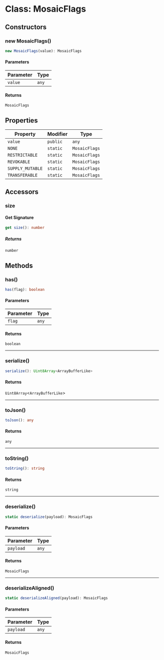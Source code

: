# Class: MosaicFlags

## Constructors

### new MosaicFlags()

```ts
new MosaicFlags(value): MosaicFlags
```

#### Parameters

| Parameter | Type |
| ------ | ------ |
| `value` | `any` |

#### Returns

`MosaicFlags`

## Properties

| Property | Modifier | Type |
| ------ | ------ | ------ |
| <a id="value"></a> `value` | `public` | `any` |
| <a id="none"></a> `NONE` | `static` | `MosaicFlags` |
| <a id="restrictable"></a> `RESTRICTABLE` | `static` | `MosaicFlags` |
| <a id="revokable"></a> `REVOKABLE` | `static` | `MosaicFlags` |
| <a id="supply_mutable"></a> `SUPPLY_MUTABLE` | `static` | `MosaicFlags` |
| <a id="transferable"></a> `TRANSFERABLE` | `static` | `MosaicFlags` |

## Accessors

### size

#### Get Signature

```ts
get size(): number
```

##### Returns

`number`

## Methods

### has()

```ts
has(flag): boolean
```

#### Parameters

| Parameter | Type |
| ------ | ------ |
| `flag` | `any` |

#### Returns

`boolean`

***

### serialize()

```ts
serialize(): Uint8Array<ArrayBufferLike>
```

#### Returns

`Uint8Array`&lt;`ArrayBufferLike`&gt;

***

### toJson()

```ts
toJson(): any
```

#### Returns

`any`

***

### toString()

```ts
toString(): string
```

#### Returns

`string`

***

### deserialize()

```ts
static deserialize(payload): MosaicFlags
```

#### Parameters

| Parameter | Type |
| ------ | ------ |
| `payload` | `any` |

#### Returns

`MosaicFlags`

***

### deserializeAligned()

```ts
static deserializeAligned(payload): MosaicFlags
```

#### Parameters

| Parameter | Type |
| ------ | ------ |
| `payload` | `any` |

#### Returns

`MosaicFlags`
